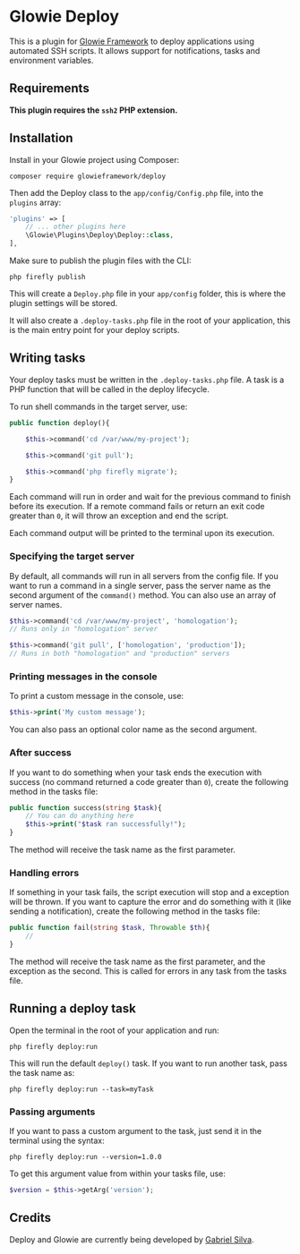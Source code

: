 # Glowie Deploy

This is a plugin for [Glowie Framework](https://github.com/glowieframework/glowie) to deploy applications using automated SSH scripts. It allows support for notifications, tasks and environment variables.

## Requirements

**This plugin requires the `ssh2` PHP extension.**

## Installation

Install in your Glowie project using Composer:

```shell
composer require glowieframework/deploy
```

Then add the Deploy class to the `app/config/Config.php` file, into the `plugins` array:

```php
'plugins' => [
    // ... other plugins here
    \Glowie\Plugins\Deploy\Deploy::class,
],
```

Make sure to publish the plugin files with the CLI:

```shell
php firefly publish
```

This will create a `Deploy.php` file in your `app/config` folder, this is where the plugin settings will be stored.

It will also create a `.deploy-tasks.php` file in the root of your application, this is the main entry point for your deploy scripts.

## Writing tasks

Your deploy tasks must be written in the `.deploy-tasks.php` file. A task is a PHP function that will be called in the deploy lifecycle.

To run shell commands in the target server, use:

```php
public function deploy(){

    $this->command('cd /var/www/my-project');

    $this->command('git pull');

    $this->command('php firefly migrate');
}
```

Each command will run in order and wait for the previous command to finish before its execution. If a remote command fails or return an exit code greater than `0`, it will throw an exception and end the script.

Each command output will be printed to the terminal upon its execution.

### Specifying the target server

By default, all commands will run in all servers from the config file. If you want to run a command in a single server, pass the server name as the second argument of the `command()` method. You can also use an array of server names.

```php
$this->command('cd /var/www/my-project', 'homologation');
// Runs only in "homologation" server

$this->command('git pull', ['homologation', 'production']);
// Runs in both "homologation" and "production" servers
```

### Printing messages in the console

To print a custom message in the console, use:

```php
$this->print('My custom message');
```

You can also pass an optional color name as the second argument.

### After success

If you want to do something when your task ends the execution with success (no command returned a code greater than `0`), create the following method in the tasks file:

```php
public function success(string $task){
    // You can do anything here
    $this->print("$task ran successfully!");
}
```

The method will receive the task name as the first parameter.

### Handling errors

If something in your task fails, the script execution will stop and a exception will be thrown. If you want to capture the error and do something with it (like sending a notification), create the following method in the tasks file:

```php
public function fail(string $task, Throwable $th){
    //
}
```

The method will receive the task name as the first parameter, and the exception as the second. This is called for errors in any task from the tasks file.

## Running a deploy task

Open the terminal in the root of your application and run:

```shell
php firefly deploy:run
```

This will run the default `deploy()` task. If you want to run another task, pass the task name as:

```shell
php firefly deploy:run --task=myTask
```

### Passing arguments

If you want to pass a custom argument to the task, just send it in the terminal using the syntax:

```shell
php firefly deploy:run --version=1.0.0
```

To get this argument value from within your tasks file, use:

```php
$version = $this->getArg('version');
```

## Credits

Deploy and Glowie are currently being developed by [Gabriel Silva](https://gabrielsilva.dev.br).
